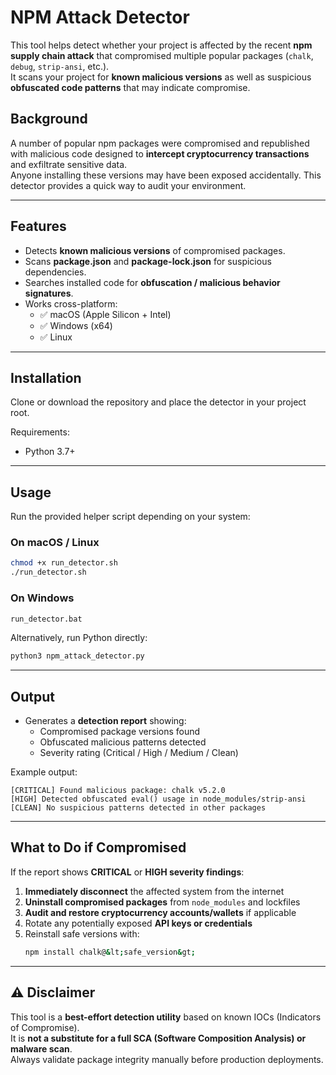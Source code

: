 # NPM Attack Detector

This tool helps detect whether your project is affected by the recent **npm supply chain attack** that compromised multiple popular packages (`chalk`, `debug`, `strip-ansi`, etc.).  
It scans your project for **known malicious versions** as well as suspicious **obfuscated code patterns** that may indicate compromise.

## Background
A number of popular npm packages were compromised and republished with malicious code designed to **intercept cryptocurrency transactions** and exfiltrate sensitive data.  
Anyone installing these versions may have been exposed accidentally. This detector provides a quick way to audit your environment.

---

## Features
- Detects **known malicious versions** of compromised packages.  
- Scans **package.json** and **package-lock.json** for suspicious dependencies.  
- Searches installed code for **obfuscation / malicious behavior signatures**.  
- Works cross-platform:
  - ✅ macOS (Apple Silicon + Intel)  
  - ✅ Windows (x64)  
  - ✅ Linux  

---

## Installation
Clone or download the repository and place the detector in your project root.

Requirements:
- Python 3.7+  

---

## Usage
Run the provided helper script depending on your system:

### On macOS / Linux
```bash
chmod +x run_detector.sh
./run_detector.sh
```

### On Windows
```bat
run_detector.bat
```

Alternatively, run Python directly:
```bash
python3 npm_attack_detector.py
```

---

## Output
- Generates a **detection report** showing:
  - Compromised package versions found  
  - Obfuscated malicious patterns detected  
  - Severity rating (Critical / High / Medium / Clean)  

Example output:
```
[CRITICAL] Found malicious package: chalk v5.2.0
[HIGH] Detected obfuscated eval() usage in node_modules/strip-ansi
[CLEAN] No suspicious patterns detected in other packages
```

---

## What to Do if Compromised
If the report shows **CRITICAL** or **HIGH severity findings**:
1. **Immediately disconnect** the affected system from the internet  
2. **Uninstall compromised packages** from `node_modules` and lockfiles  
3. **Audit and restore cryptocurrency accounts/wallets** if applicable  
4. Rotate any potentially exposed **API keys or credentials**  
5. Reinstall safe versions with:
   ```bash
   npm install chalk@&lt;safe_version&gt;
   ```

---

## ⚠️ Disclaimer
This tool is a **best-effort detection utility** based on known IOCs (Indicators of Compromise).  
It is **not a substitute for a full SCA (Software Composition Analysis) or malware scan**.  
Always validate package integrity manually before production deployments.
